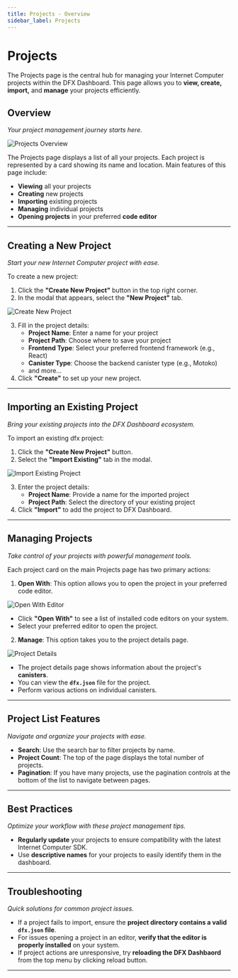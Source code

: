 ```yaml
---
title: Projects - Overview
sidebar_label: Projects
---
```


# Projects
The Projects page is the central hub for managing your Internet Computer projects within the DFX Dashboard. This page allows you to **view, create, import,** and **manage** your projects efficiently.

## Overview
*Your project management journey starts here.*

![Projects Overview](/img/features/projects/projects-overview.png)

The Projects page displays a list of all your projects. Each project is represented by a card showing its name and location. Main features of this page include:

- **Viewing** all your projects
- **Creating** new projects
- **Importing** existing projects
- **Managing** individual projects
- **Opening projects** in your preferred **code editor**

---

## Creating a New Project
*Start your new Internet Computer project with ease.*

To create a new project:
1. Click the **"Create New Project"** button in the top right corner.
2. In the modal that appears, select the **"New Project"** tab.

![Create New Project](/img/features/projects/create-new-project.png)

3. Fill in the project details:
   - **Project Name**: Enter a name for your project
   - **Project Path**: Choose where to save your project
   - **Frontend Type**: Select your preferred frontend framework (e.g., React)
   - **Canister Type**: Choose the backend canister type (e.g., Motoko)
   - and more...
4. Click **"Create"** to set up your new project.

---

## Importing an Existing Project
*Bring your existing projects into the DFX Dashboard ecosystem.*

To import an existing dfx project:
1. Click the **"Create New Project"** button.
2. Select the **"Import Existing"** tab in the modal.

![Import Existing Project](/img/features/projects/import-existing-project.png)

3. Enter the project details:
   - **Project Name**: Provide a name for the imported project
   - **Project Path**: Select the directory of your existing project
4. Click **"Import"** to add the project to DFX Dashboard.

---

## Managing Projects
*Take control of your projects with powerful management tools.*

Each project card on the main Projects page has two primary actions:

1. **Open With**: This option allows you to open the project in your preferred code editor.

![Open With Editor](/img/features/projects/open-with-editor.png)

   - Click **"Open With"** to see a list of installed code editors on your system.
   - Select your preferred editor to open the project.

2. **Manage**: This option takes you to the project details page.

![Project Details](/img/features/projects/project-details.png)

   - The project details page shows information about the project's **canisters**.
   - You can view the **`dfx.json`** file for the project.
   - Perform various actions on individual canisters.

---

## Project List Features
*Navigate and organize your projects with ease.*

- **Search**: Use the search bar to filter projects by name.
- **Project Count**: The top of the page displays the total number of projects.
- **Pagination**: If you have many projects, use the pagination controls at the bottom of the list to navigate between pages.

---

## Best Practices
*Optimize your workflow with these project management tips.*

- **Regularly update** your projects to ensure compatibility with the latest Internet Computer SDK.
- Use **descriptive names** for your projects to easily identify them in the dashboard.

---

## Troubleshooting
*Quick solutions for common project issues.*

- If a project fails to import, ensure the **project directory contains a valid `dfx.json` file**.
- For issues opening a project in an editor, **verify that the editor is properly installed** on your system.
- If project actions are unresponsive, try **reloading the DFX Dashbaord** from the top menu by clicking reload button.

---